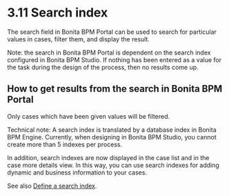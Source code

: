 # 3.11 Search index

The search field in Bonita BPM Portal can be used to search for particular values in cases, filter them, and display the result.

Note: the search in Bonita BPM Portal is dependent on the search index configured in Bonita BPM Studio. If nothing has been entered as a value for the task during the design of the process, then no results come up.


## How to get results from the search in Bonita BPM Portal

Only cases which have been given values will be filtered.


Technical note: A search index is translated by a database index in Bonita BPM Engine. Currently, when designing in Bonita BPM Studio, you cannot create more than 5 indexes per process.

In addition, search indexes are now displayed in the case list and in the case more details view. In this way, you can use search indexes for adding dynamic and business information to your cases.

See also [Define a search index](/define-search-index.md).